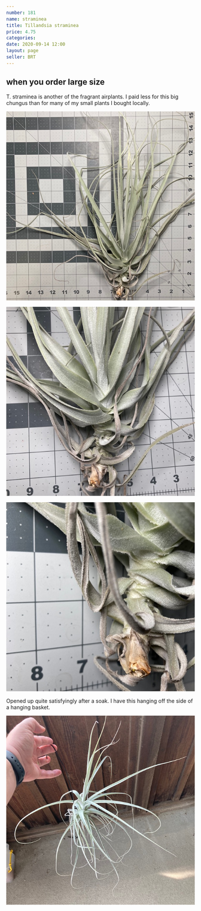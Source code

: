 ```yaml
---
number: 181
name: straminea
title: Tillandsia straminea
price: 4.75
categories: 
date: 2020-09-14 12:00
layout: page
seller: BRT
---
```

## when you order large size

T. straminea is another of the fragrant airplants. I paid less for this big chungus than for many of my small plants I bought locally.

!["Tillandsia straminea"](/i/IMG_0965.jpeg "Tillandsia straminea")

!["Tillandsia straminea"](/i/IMG_0966.jpeg "Tillandsia straminea")

!["Tillandsia straminea"](/i/IMG_0967.jpeg "Tillandsia straminea")

Opened up quite satisfyingly after a soak. I have this hanging off the side of a hanging basket.

!["Tillandsia straminea"](/i/IMG_1021.jpeg "Tillandsia straminea")
